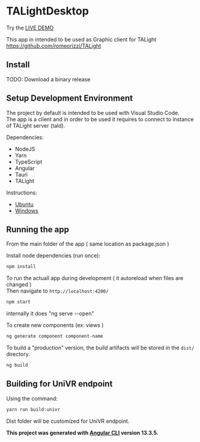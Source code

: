 # TALightDesktop

Try the [LIVE DEMO](https://talco-team.github.io/TALightDesktop/)

This app in intended to be used as Graphic client for TALight      
https://github.com/romeorizzi/TALight



## Install

TODO: Download a binary release

## Setup Development Environment 
The project by default is intended to be used with Visual Studio Code.      
The app is a client and in order to be used it requires to connect to instance of TALight server (tald).

Dependencies:    
- NodeJS
- Yarn
- TypeScript
- Angular
- Tauri
- TALight 

Instructions:
- [Ubuntu](docs/dev_setup_ubuntu.md)
- [Windows](docs/dev_setup_windows.md)



## Running the app

From the main folder of the app ( same location as package.json )     

Install node dependencies (run once):     
```bash
npm install
```

To run the actuall app during development ( it autoreload when files are changed )     
Then navigate to `http://localhost:4200/`
```bash
npm start 
```
internally it does "ng serve --open"

To create new components (ex: views ) 
```bash
ng generate component component-name
```

To build a "production" version, the build artifacts will be stored in the `dist/` directory.
```bash
ng build
```

## Building for UniVR endpoint
Using the command: 
```bash
yarn run build:univr
```
Dist folder will be customized for UniVR endpoint.


__This project was generated with [Angular CLI](https://github.com/angular/angular-cli) version 13.3.5.__
